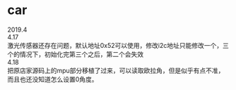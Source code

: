 # car
2019.4  
4.17  
激光传感器还存在问题，默认地址0x52可以使用，修改i2c地址只能修改一个，三个的情况下，初始化完第三个之后，第二个会失效  
4.18  
把原店家源码上的mpu部分移植了过来，可以读取欧拉角，但是似乎有点不准，而且也还没知道怎么设置0角度。  
